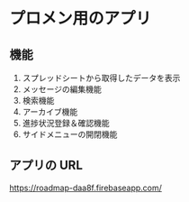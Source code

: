 # プロメン用のアプリ

## 機能

1. スプレッドシートから取得したデータを表示
2. メッセージの編集機能
3. 検索機能
4. アーカイブ機能
5. 進捗状況登録＆確認機能
6. サイドメニューの開閉機能

## アプリの URL

https://roadmap-daa8f.firebaseapp.com/
